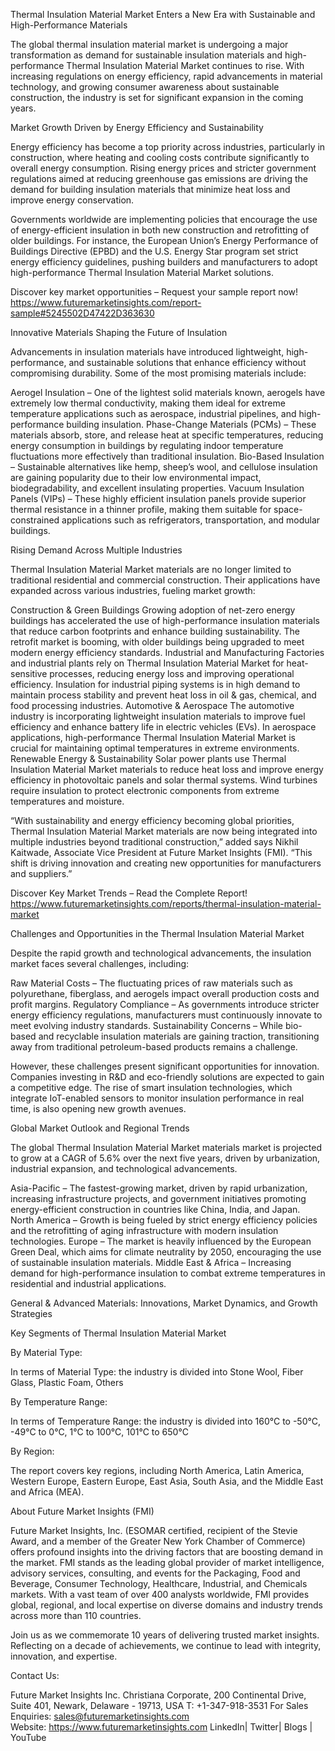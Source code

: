 Thermal Insulation Material Market Enters a New Era with Sustainable and High-Performance Materials

The global thermal insulation material market is undergoing a major transformation as demand for sustainable insulation materials and high-performance Thermal Insulation Material Market continues to rise. With increasing regulations on energy efficiency, rapid advancements in material technology, and growing consumer awareness about sustainable construction, the industry is set for significant expansion in the coming years.

Market Growth Driven by Energy Efficiency and Sustainability

Energy efficiency has become a top priority across industries, particularly in construction, where heating and cooling costs contribute significantly to overall energy consumption. Rising energy prices and stricter government regulations aimed at reducing greenhouse gas emissions are driving the demand for building insulation materials that minimize heat loss and improve energy conservation.

Governments worldwide are implementing policies that encourage the use of energy-efficient insulation in both new construction and retrofitting of older buildings. For instance, the European Union’s Energy Performance of Buildings Directive (EPBD) and the U.S. Energy Star program set strict energy efficiency guidelines, pushing builders and manufacturers to adopt high-performance Thermal Insulation Material Market solutions.

Discover key market opportunities – Request your sample report now! https://www.futuremarketinsights.com/report-sample#5245502D47422D363630

Innovative Materials Shaping the Future of Insulation

Advancements in insulation materials have introduced lightweight, high-performance, and sustainable solutions that enhance efficiency without compromising durability. Some of the most promising materials include:

Aerogel Insulation – One of the lightest solid materials known, aerogels have extremely low thermal conductivity, making them ideal for extreme temperature applications such as aerospace, industrial pipelines, and high-performance building insulation.
Phase-Change Materials (PCMs) – These materials absorb, store, and release heat at specific temperatures, reducing energy consumption in buildings by regulating indoor temperature fluctuations more effectively than traditional insulation.
Bio-Based Insulation – Sustainable alternatives like hemp, sheep’s wool, and cellulose insulation are gaining popularity due to their low environmental impact, biodegradability, and excellent insulating properties.
Vacuum Insulation Panels (VIPs) – These highly efficient insulation panels provide superior thermal resistance in a thinner profile, making them suitable for space-constrained applications such as refrigerators, transportation, and modular buildings.

Rising Demand Across Multiple Industries

Thermal Insulation Material Market materials are no longer limited to traditional residential and commercial construction. Their applications have expanded across various industries, fueling market growth:

Construction & Green Buildings
Growing adoption of net-zero energy buildings has accelerated the use of high-performance insulation materials that reduce carbon footprints and enhance building sustainability.
The retrofit market is booming, with older buildings being upgraded to meet modern energy efficiency standards.
Industrial and Manufacturing
Factories and industrial plants rely on Thermal Insulation Material Market for heat-sensitive processes, reducing energy loss and improving operational efficiency.
Insulation for industrial piping systems is in high demand to maintain process stability and prevent heat loss in oil & gas, chemical, and food processing industries.
Automotive & Aerospace
The automotive industry is incorporating lightweight insulation materials to improve fuel efficiency and enhance battery life in electric vehicles (EVs).
In aerospace applications, high-performance Thermal Insulation Material Market is crucial for maintaining optimal temperatures in extreme environments.
Renewable Energy & Sustainability
Solar power plants use Thermal Insulation Material Market materials to reduce heat loss and improve energy efficiency in photovoltaic panels and solar thermal systems.
Wind turbines require insulation to protect electronic components from extreme temperatures and moisture.

“With sustainability and energy efficiency becoming global priorities, Thermal Insulation Material Market materials are now being integrated into multiple industries beyond traditional construction,” added says Nikhil Kaitwade, Associate Vice President at Future Market Insights (FMI). “This shift is driving innovation and creating new opportunities for manufacturers and suppliers.”

Discover Key Market Trends – Read the Complete Report! https://www.futuremarketinsights.com/reports/thermal-insulation-material-market

Challenges and Opportunities in the Thermal Insulation Material Market

Despite the rapid growth and technological advancements, the insulation market faces several challenges, including:

Raw Material Costs – The fluctuating prices of raw materials such as polyurethane, fiberglass, and aerogels impact overall production costs and profit margins.
Regulatory Compliance – As governments introduce stricter energy efficiency regulations, manufacturers must continuously innovate to meet evolving industry standards.
Sustainability Concerns – While bio-based and recyclable insulation materials are gaining traction, transitioning away from traditional petroleum-based products remains a challenge.

However, these challenges present significant opportunities for innovation. Companies investing in R&D and eco-friendly solutions are expected to gain a competitive edge. The rise of smart insulation technologies, which integrate IoT-enabled sensors to monitor insulation performance in real time, is also opening new growth avenues.

Global Market Outlook and Regional Trends

The global Thermal Insulation Material Market materials market is projected to grow at a CAGR of 5.6% over the next five years, driven by urbanization, industrial expansion, and technological advancements.

Asia-Pacific – The fastest-growing market, driven by rapid urbanization, increasing infrastructure projects, and government initiatives promoting energy-efficient construction in countries like China, India, and Japan.
North America – Growth is being fueled by strict energy efficiency policies and the retrofitting of aging infrastructure with modern insulation technologies.
Europe – The market is heavily influenced by the European Green Deal, which aims for climate neutrality by 2050, encouraging the use of sustainable insulation materials.
Middle East & Africa – Increasing demand for high-performance insulation to combat extreme temperatures in residential and industrial applications.

General & Advanced Materials: Innovations, Market Dynamics, and Growth Strategies

Key Segments of Thermal Insulation Material Market

By Material Type:

In terms of Material Type: the industry is divided into Stone Wool, Fiber Glass, Plastic Foam, Others

By Temperature Range:

In terms of Temperature Range: the industry is divided into 160°C to -50°C, -49°C to 0°C, 1°C to 100°C, 101°C to 650°C

By Region:

The report covers key regions, including North America, Latin America, Western Europe, Eastern Europe, East Asia, South Asia, and the Middle East and Africa (MEA).

About Future Market Insights (FMI)

Future Market Insights, Inc. (ESOMAR certified, recipient of the Stevie Award, and a member of the Greater New York Chamber of Commerce) offers profound insights into the driving factors that are boosting demand in the market. FMI stands as the leading global provider of market intelligence, advisory services, consulting, and events for the Packaging, Food and Beverage, Consumer Technology, Healthcare, Industrial, and Chemicals markets. With a vast team of over 400 analysts worldwide, FMI provides global, regional, and local expertise on diverse domains and industry trends across more than 110 countries.

Join us as we commemorate 10 years of delivering trusted market insights. Reflecting on a decade of achievements, we continue to lead with integrity, innovation, and expertise.

Contact Us:     

Future Market Insights Inc.
Christiana Corporate, 200 Continental Drive,
Suite 401, Newark, Delaware - 19713, USA
T: +1-347-918-3531
For Sales Enquiries: sales@futuremarketinsights.com
Website: https://www.futuremarketinsights.com
LinkedIn| Twitter| Blogs | YouTube
